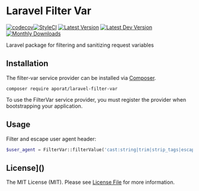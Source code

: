 # Laravel Filter Var

[![codecov](https://codecov.io/github/aporat/laravel-filter-var/graph/badge.svg?token=VPCAXPZUBP)](https://codecov.io/github/aporat/laravel-filter-var)[![StyleCI](https://github.styleci.io/repos/288753189/shield?branch=master)](https://github.styleci.io/repos/288753189?branch=master)
[![Latest Version](http://img.shields.io/packagist/v/aporat/laravel-filter-var.svg?style=flat-square&logo=composer)](https://packagist.org/packages/aporat/laravel-filter-var)
[![Latest Dev Version](https://img.shields.io/packagist/vpre/aporat/laravel-filter-var.svg?style=flat-square&logo=composer)](https://packagist.org/packages/aporat/laravel-filter-var#dev-develop)
[![Monthly Downloads](https://img.shields.io/packagist/dm/aporat/laravel-filter-var.svg?style=flat-square&logo=composer)](https://packagist.org/packages/aporat/laravel-filter-var)


Laravel package for filtering and sanitizing request variables

## Installation

The filter-var service provider can be installed via [Composer](https://getcomposer.org/).

```
composer require aporat/laravel-filter-var
```

To use the FilterVar service provider, you must register the provider when bootstrapping your application.

## Usage

Filter and escape user agent header:
```php
$user_agent = FilterVar::filterValue('cast:string|trim|strip_tags|escape', $request->header('User-Agent'));
```

## License]()

The MIT License (MIT). Please see [License File](LICENSE) for more information.

